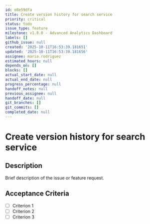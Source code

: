 ```yaml
---
id: e8e59dfa
title: Create version history for search service
priority: critical
status: todo
issue_type: feature
milestone: v1.8.0 - Advanced Analytics Dashboard
labels: []
github_issue: null
created: '2025-10-11T16:53:39.181651'
updated: '2025-10-11T16:53:39.181656'
assignee: maria.rodriguez
estimated_hours: null
depends_on: []
blocks: []
actual_start_date: null
actual_end_date: null
progress_percentage: null
handoff_notes: null
previous_assignee: null
handoff_date: null
git_branches: []
git_commits: []
completed_date: null
---
```


# Create version history for search service

## Description

Brief description of the issue or feature request.

## Acceptance Criteria

- [ ] Criterion 1
- [ ] Criterion 2
- [ ] Criterion 3